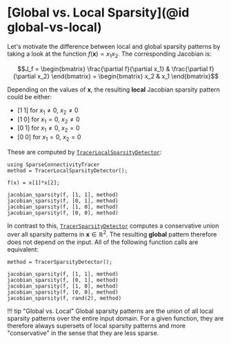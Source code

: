 # [Global vs. Local Sparsity](@id global-vs-local)

Let's motivate the difference between local and global sparsity patterns by taking a look at the function $f(\mathbf{x}) = x_1x_2$. 
The corresponding Jacobian is:

```math
J_f = \begin{bmatrix}
    \frac{\partial f}{\partial x_1} &
    \frac{\partial f}{\partial x_2}
\end{bmatrix}
=
\begin{bmatrix}
    x_2 & x_1
\end{bmatrix}
```

Depending on the values of $\mathbf{x}$, the resulting **local** Jacobian sparsity pattern could be either:
*  $[1\; 1]$ for $x_1 \neq 0$, $x_2 \neq 0$
*  $[1\; 0]$ for $x_1 = 0$, $x_2 \neq 0$
*  $[0\; 1]$ for $x_1 \neq 0$, $x_2 = 0$
*  $[0\; 0]$ for $x_1 = 0$, $x_2 = 0$

These are computed by [`TracerLocalSparsityDetector`](@ref):

```@repl localvsglobal
using SparseConnectivityTracer
method = TracerLocalSparsityDetector();

f(x) = x[1]*x[2];

jacobian_sparsity(f, [1, 1], method)
jacobian_sparsity(f, [0, 1], method)
jacobian_sparsity(f, [1, 0], method)
jacobian_sparsity(f, [0, 0], method)
```

In contrast to this, [`TracerSparsityDetector`](@ref) computes a conservative union over all sparsity patterns in $\mathbf{x} \in \mathbb{R}^2$.
The resulting **global** pattern therefore does not depend on the input.
All of the following function calls are equivalent:

```@repl localvsglobal
method = TracerSparsityDetector();

jacobian_sparsity(f, [1, 1], method)
jacobian_sparsity(f, [0, 1], method)
jacobian_sparsity(f, [1, 0], method)
jacobian_sparsity(f, [0, 0], method)
jacobian_sparsity(f, rand(2), method)
```

!!! tip "Global vs. Local"
    Global sparsity patterns are the union of all local sparsity patterns over the entire input domain.
    For a given function, they are therefore always supersets of local sparsity patterns 
    and more "conservative" in the sense that they are less sparse.
